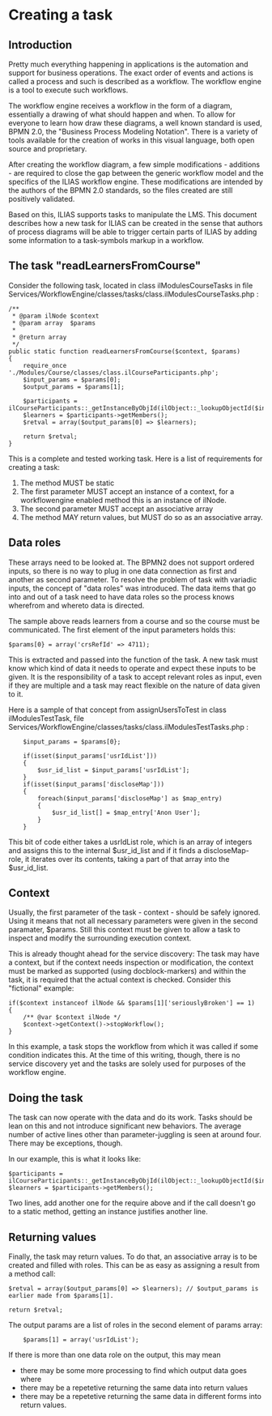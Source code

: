 # Creating a task


## Introduction

Pretty much everything happening in applications is the automation and support for business operations. The exact order 
of events and actions is called a process and such is described as a workflow. The workflow engine is a tool to execute 
such workflows.

The workflow engine receives a workflow in the form of a diagram, essentially a drawing of what should happen and when.
To allow for everyone to learn how draw these diagrams, a well known standard is used, BPMN 2.0, the "Business Process 
Modeling Notation". There is a variety of tools available for the creation of works in this visual language, both open 
source and proprietary.

After creating the workflow diagram, a few simple modifications - additions - are required to close the gap between the 
generic workflow model and the specifics of the ILIAS workflow engine. These modifications are intended by the authors 
of the BPMN 2.0 standards, so the files created are still positively validated.

Based on this, ILIAS supports tasks to manipulate the LMS. This document describes how a new task for ILIAS can be 
created in the sense that authors of process diagrams will be able to trigger certain parts of ILIAS by adding some 
information to a task-symbols markup in a workflow.

## The task "readLearnersFromCourse"

Consider the following task, located in class ilModulesCourseTasks in file 
Services/WorkflowEngine/classes/tasks/class.ilModulesCourseTasks.php :

	/**
	 * @param ilNode $context
	 * @param array  $params
	 *
	 * @return array
	 */
	public static function readLearnersFromCourse($context, $params)
	{
		require_once './Modules/Course/classes/class.ilCourseParticipants.php';
		$input_params = $params[0];
		$output_params = $params[1];

		$participants = ilCourseParticipants::_getInstanceByObjId(ilObject::_lookupObjectId($input_params['crsRefId']));
		$learners = $participants->getMembers();
		$retval = array($output_params[0] => $learners);

		return $retval;
	}

This is a complete and tested working task. Here is a list of requirements for creating a task:

1. The method MUST be static
2. The first parameter MUST accept an instance of a context, for a workflowengine enabled method this is an instance of ilNode.
3. The second parameter MUST accept an associative array
4. The method MAY return values, but MUST do so as an associative array.

## Data roles

These arrays need to be looked at. The BPMN2 does not support ordered inputs, so there is no way to plug in one data 
connection as first and another as second parameter. To resolve the problem of task with variadic inputs, the concept
of "data roles" was introduced. The data items that go into and out of a task need to have data roles so the process 
knows wherefrom and whereto data is directed.

The sample above reads learners from a course and so the course must be communicated. The first element of the input
parameters holds this:

	$params[0} = array('crsRefId' => 4711);

This is extracted and passed into the function of the task. A new task must know which kind of data it needs to operate
and expect these inputs to be given. It is the responsibility of a task to accept relevant roles as input, even if they
are multiple and a task may react flexible on the nature of data given to it.

Here is a sample of that concept from assignUsersToTest in class ilModulesTestTask, file
Services/WorkflowEngine/classes/tasks/class.ilModulesTestTasks.php :

		$input_params = $params[0};

		if(isset($input_params['usrIdList']))
		{
			$usr_id_list = $input_params['usrIdList'];
		}
		if(isset($input_params['discloseMap']))
		{
			foreach($input_params['discloseMap'] as $map_entry)
			{
				$usr_id_list[] = $map_entry['Anon User'];
			}
		}

This bit of code either takes a usrIdList role, which is an array of integers and assigns this to the internal
$usr_id_list and if it finds a discloseMap-role, it iterates over its contents, taking a part of that array into the
$usr_id_list.

## Context

Usually, the first parameter of the task - context - should be safely ignored. Using it means that not all necessary
parameters were given in the second paramater, $params. Still this context must be given to allow a task to inspect and
modify the surrounding execution context. 

This is already thought ahead for the service discovery: The task may have a context, but if the context needs 
inspection or modification, the context must be marked as supported (using docblock-markers) and within the task, it is
required that the actual context is checked. Consider this "fictional" example:

	if($context instanceof ilNode && $params[1]['seriouslyBroken'] == 1)
	{
		/** @var $context ilNode */
		$context->getContext()->stopWorkflow();
	}

In this example, a task stops the workflow from which it was called if some condition indicates this.
At the time of this writing, though, there is no service discovery yet and the tasks are solely used for purposes of the
workflow engine. 

## Doing the task

The task can now operate with the data and do its work. Tasks should be lean on this and not introduce significant new
behaviors. The average number of active lines other than parameter-juggling is seen at around four. There may be
exceptions, though.

In our example, this is what it looks like:

	$participants = ilCourseParticipants::_getInstanceByObjId(ilObject::_lookupObjectId($input_params['crsRefId']));
	$learners = $participants->getMembers();

Two lines, add another one for the require above and if the call doesn't go to a static method, getting an instance 
justifies another line.

## Returning values

Finally, the task may return values. To do that, an associative array is to be created and filled with roles.
This can be as easy as assigning a result from a method call:

	$retval = array($output_params[0] => $learners); // $output_params is earlier made from $params[1].

	return $retval;

The output params are a list of roles in the second element of params array:

		$params[1] = array('usrIdList');

If there is more than one data role on the output, this may mean 

* there may be some more processing to find which output data goes where
* there may be a repetetive returning the same data into return values
* there may be a repetetive returning the same data in different forms into return values.


